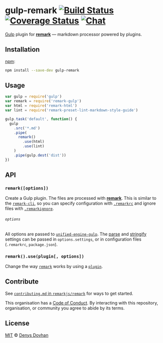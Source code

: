 # gulp-remark [![Build Status][build-badge]][build-status] [![Coverage Status][coverage-badge]][coverage-status] [![Chat][chat-badge]][chat]

[Gulp][] plugin for [**remark**][remark] — markdown processor powered by
plugins.

## Installation

[npm][]:

```bash
npm install --save-dev gulp-remark
```

## Usage

```js
var gulp = require('gulp')
var remark = require('remark-gulp')
var html = require('remark-html')
var lint = require('remark-preset-lint-markdown-style-guide')

gulp.task('default', function() {
  gulp
    .src('*.md')
    .pipe(
      remark()
        .use(html)
        .use(lint)
    )
    .pipe(gulp.dest('dist'))
})
```

## API

### `remark([options])`

Create a Gulp plugin.
The files are processed with [**remark**][remark].
This is similar to the [`remark-cli`][cli], so you can
specify configuration with [`.remarkrc`][remarkrc] and ignore files with
[`.remarkignore`][remarkignore].

###### `options`

All options are passed to [`unified-engine-gulp`][engine].
The [parse][remark-parse-settings] and [stringify][remark-stringify-settings]
settings can be passed in `options.settings`, or in configuration files
(`.remarkrc`, `package.json`).

### `remark().use(plugin[, options])`

Change the way [`remark`][remark] works by using a [`plugin`][remark-plugins].

## Contribute

See [`contributing.md` in `remarkjs/remark`][contributing] for ways to get
started.

This organisation has a [Code of Conduct][coc].  By interacting with this
repository, organisation, or community you agree to abide by its terms.

## License

[MIT][license] © [Denys Dovhan][author]

[build-badge]: https://img.shields.io/travis/remarkjs/gulp-remark.svg

[build-status]: https://travis-ci.org/remarkjs/gulp-remark

[coverage-badge]: https://img.shields.io/codecov/c/github/remarkjs/gulp-remark.svg

[coverage-status]: https://codecov.io/github/remarkjs/gulp-remark

[chat-badge]: https://img.shields.io/gitter/room/remarkjs/Lobby.svg

[chat]: https://gitter.im/remarkjs/Lobby

[license]: license

[author]: http://denysdovhan.com

[npm]: https://docs.npmjs.com/cli/install

[contributing]: https://github.com/remarkjs/remark/blob/master/contributing.md

[coc]: https://github.com/remarkjs/remark/blob/master/code-of-conduct.md

[remark]: https://github.com/remarkjs/remark

[gulp]: https://github.com/gulpjs/gulp

[cli]: https://github.com/remarkjs/remark/tree/master/packages/remark-cli

[remarkrc]: https://github.com/unifiedjs/unified-engine/blob/master/doc/configure.md

[remarkignore]: https://github.com/unifiedjs/unified-engine/blob/master/doc/ignore.md

[remark-plugins]: https://github.com/remarkjs/remark/blob/master/doc/plugins.md

[remark-parse-settings]: https://github.com/remarkjs/remark/tree/master/packages/remark-parse#processoruseparse

[remark-stringify-settings]: https://github.com/remarkjs/remark/tree/master/packages/remark-stringify#processorusestringify

[engine]: https://github.com/unifiedjs/unified-engine-gulp#engineoptions
